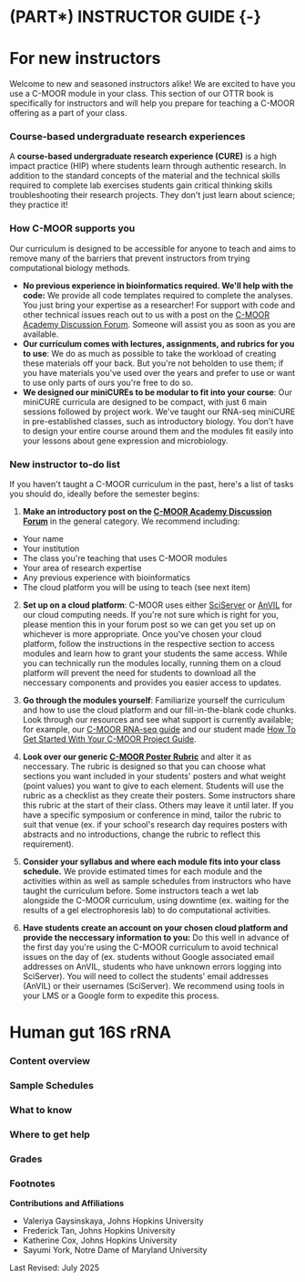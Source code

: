 





<!-- Instructor Guide -->


# (PART\*) INSTRUCTOR GUIDE {-}

# For new instructors

Welcome to new and seasoned instructors alike! We are excited to have you use a C-MOOR module in your class. This section of our OTTR book is specifically for instructors and will help you prepare for teaching a C-MOOR offering as a part of your class. 

### Course-based undergraduate research experiences

A **course-based undergraduate research experience (CURE)** is a high impact practice (HIP) where students learn through authentic research. In addition to the standard concepts of the material and the technical skills required to complete lab exercises students gain critical thinking skills troubleshooting their research projects. They don't just learn about science; they practice it!

### How C-MOOR supports you

Our curriculum is designed to be accessible for anyone to teach and aims to remove many of the barriers that prevent instructors from trying computational biology methods.

- **No previous experience in bioinformatics required. We'll help with the code:** We provide all code templates required to complete the analyses. You just bring your expertise as a researcher! For support with code and other technical issues reach out to us with a post on the [C-MOOR Academy Discussion Forum](https://help.c-moor.org/). Someone will assist you as soon as you are available.
- **Our curriculum comes with lectures, assignments, and rubrics for you to use**: We do as much as possible to take the workload of creating these materials off your back. But you're not beholden to use them; if you have materials you've used over the years and prefer to use or want to use only parts of ours you're free to do so. 
- **We designed our miniCUREs to be modular to fit into your course**: Our miniCURE curricula are designed to be compact, with just 6 main sessions followed by project work. We've taught our RNA-seq miniCURE in pre-established classes, such as introductory biology. You don't have to design your entire course around them and the modules fit easily into your lessons about gene expression and microbiology.


### New instructor to-do list

If you haven't taught a C-MOOR curriculum in the past, here's a list of tasks you should do, ideally before the semester begins:

1. **Make an introductory post on the [C-MOOR Academy Discussion Forum](https://help.c-moor.org/)** in the general category. We recommend including:
  - Your name
  - Your institution
  - The class you're teaching that uses C-MOOR modules
  - Your area of research expertise
  - Any previous experience with bioinformatics
  - The cloud platform you will be using to teach (see next item)

2. **Set up on a cloud platform**: C-MOOR uses either [SciServer](https://www.sciserver.org/) or [AnVIL](https://anvil.terra.bio/) for our cloud computing needs. If you're not sure which is right for you, please mention this in your forum post so we can get you set up on whichever is more appropriate. Once you've chosen your cloud platform, follow the instructions in the respective section to access modules and learn how to grant your students the same access. While you can technically run the modules locally, running them on a cloud platform will prevent the need for students to download all the neccessary components and provides you easier access to updates.

3. **Go through the modules yourself**: Familiarize yourself the curriculum and how to use the cloud platform and our fill-in-the-blank code chunks. Look through our resources and see what support is currently available; for example, our [C-MOOR RNA-seq guide](https://docs.google.com/presentation/d/1ic09dhbt6WLEAgBTOqfT_tveknFF936BPVC2JhjutmY/edit?usp=sharing) and our student made [How To Get Started With Your C-MOOR Project Guide](https://docs.google.com/document/d/1WxlN2XG5_VEDN0u-JpAO7dJQrG8P0YG6Svm-eEvagxY/edit?usp=sharing).  

4. **Look over our generic [C-MOOR Poster Rubric](https://docs.google.com/document/d/1Aq4wVqO6S-PbKuV-rBiiRySVor_FLaRHp_CPuWBJPm4/edit?usp=sharing)** and alter it as neccessary. The rubric is designed so that you can choose what sections you want included in your students' posters and what weight (point values) you want to give to each element. Students will use the rubric as a checklist as they create their posters. Some instructors share this rubric at the start of their class. Others may leave it until later. If you have a specific symposium or conference in mind, tailor the rubric to suit that venue (ex. if your school's research day requires posters with abstracts and no introductions, change the rubric to reflect this requirement).

5. **Consider your syllabus and where each module fits into your class schedule.** We provide estimated times for each module and the activities within as well as sample schedules from instructors who have taught the curriculum before. Some instructors teach a wet lab alongside the C-MOOR curriculum, using downtime (ex. waiting for the results of a gel electrophoresis lab) to do computational activities.

6. **Have students create an account on your chosen cloud platform and provide the neccessary information to you:** Do this well in advance of the first day you're using the C-MOOR curriculum to avoid technical issues on the day of (ex. students without Google associated email addresses on AnVIL, students who have unknown errors logging into SciServer). You will need to collect the students' email addresses (AnVIL) or their usernames (SciServer). We recommend using tools in your LMS or a Google form to expedite this process.

# Human gut 16S rRNA

### Content overview

### Sample Schedules

### What to know

### Where to get help

### Grades


### Footnotes

**Contributions and Affiliations**

- Valeriya Gaysinskaya, Johns Hopkins University
- Frederick Tan, Johns Hopkins University
- Katherine Cox, Johns Hopkins University
- Sayumi York, Notre Dame of Maryland University

Last Revised: July 2025
